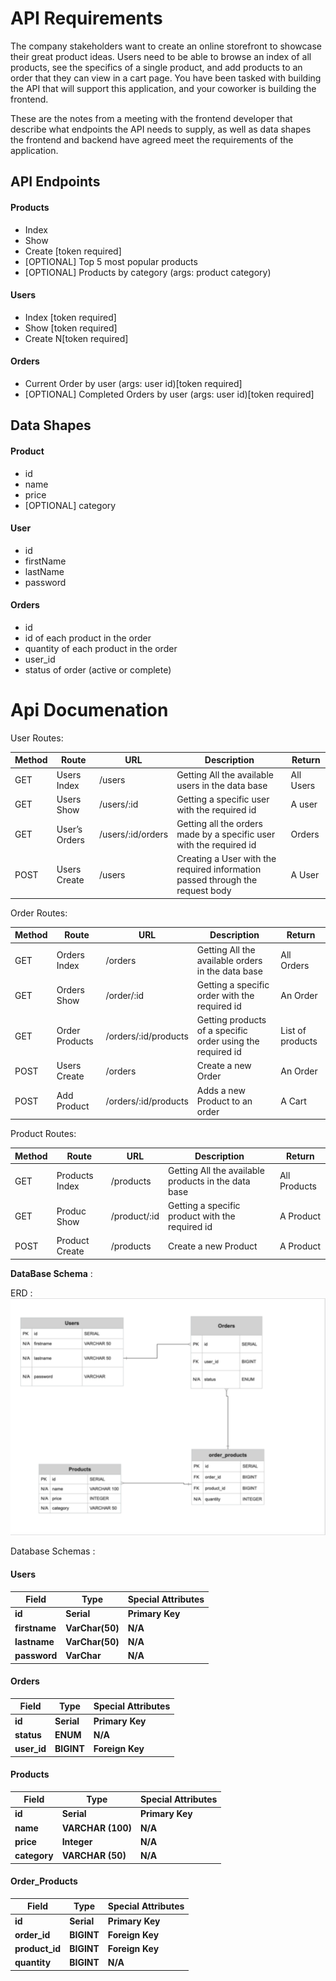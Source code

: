 # API Requirements
The company stakeholders want to create an online storefront to showcase their great product ideas. Users need to be able to browse an index of all products, see the specifics of a single product, and add products to an order that they can view in a cart page. You have been tasked with building the API that will support this application, and your coworker is building the frontend.

These are the notes from a meeting with the frontend developer that describe what endpoints the API needs to supply, as well as data shapes the frontend and backend have agreed meet the requirements of the application. 

## API Endpoints
#### Products
- Index 
- Show
- Create [token required]
- [OPTIONAL] Top 5 most popular products 
- [OPTIONAL] Products by category (args: product category)

#### Users
- Index [token required]
- Show [token required]
- Create N[token required]

#### Orders
- Current Order by user (args: user id)[token required]
- [OPTIONAL] Completed Orders by user (args: user id)[token required]

## Data Shapes
#### Product
-  id
- name
- price
- [OPTIONAL] category

#### User
- id
- firstName
- lastName
- password

#### Orders
- id
- id of each product in the order
- quantity of each product in the order
- user_id
- status of order (active or complete)

# Api Documenation

User Routes: 

| Method | Route | URL | Description | Return |
| --- | --- | --- | --- | --- |
| GET | Users Index | /users | Getting All the available users in the data base | All Users |
| GET | Users Show | /users/:id | Getting a specific user with the required id | A user |
| GET | User’s Orders | /users/:id/orders | Getting all the orders made by a specific user with the required id | Orders |
| POST | Users Create | /users | Creating a User with the required information passed through the request body | A User |


Order Routes: 



| Method | Route | URL | Description | Return |
| --- | --- | --- | --- | --- |
| GET | Orders Index | /orders | Getting All the available orders in the data base | All Orders |
| GET | Orders Show | /order/:id | Getting a specific order with the required id | An Order |
| GET | Order Products | /orders/:id/products | Getting products of a specific order using the required id | List of products |
| POST | Users Create | /orders | Create a new Order | An Order |
| POST | Add Product  |/orders/:id/products| Adds a new Product to an order | A Cart|



Product Routes: 



| Method | Route | URL | Description | Return |
| --- | --- | --- | --- | --- |
| GET | Products Index | /products | Getting All the available products in the data base | All Products |
| GET | Produc Show | /product/:id | Getting a specific product with the required id | A Product |
| POST | Product Create | /products | Create a new Product | A Product |

**DataBase Schema** : 

ERD : 
![dbSchema.png](dbSchema.png)

Database Schemas :

#### Users

| Field    | Type             | Special Attributes |
| -------- | ---------------- | ------------------ |
| **id**   | **Serial**       | **Primary Key**    |
| **firstname** | **VarChar(50)** | **N/A**        |
| **lastname** | **VarChar(50)** | **N/A**        |
| **password** | **VarChar** | **N/A**        |


#### Orders

| Field    | Type             | Special Attributes |
| -------- | ---------------- | ------------------ |
| **id**   | **Serial**       | **Primary Key**    |
| **status** | **ENUM**       | **N/A**            |
| **user_id** | **BIGINT**       | **Foreign Key** |


#### Products

| Field     | Type             | Special Attributes |
| --------- | ---------------- | ------------------ |
| **id**    | **Serial**       | **Primary Key**    |
| **name**  | **VARCHAR (100)** | **N/A**            |
| **price** | **Integer** | **N/A**            |
| **category** | **VARCHAR (50)**      | **N/A**  |

#### Order_Products

| Field          | Type        | Special Attributes |
| -------------- | ----------- | ------------------ |
| **id**         | **Serial**  | **Primary Key**    |
| **order_id** | **BIGINT** | **Foreign Key**      |
| **product_id** | **BIGINT** | **Foreign Key**    |
| **quantity** | **BIGINT** |          **N/A**    |


